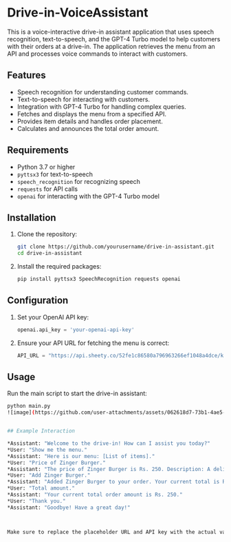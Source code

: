 # Drive-in-VoiceAssistant
This is a voice-interactive drive-in assistant application that uses speech recognition, text-to-speech, and the GPT-4 Turbo model to help customers with their orders at a drive-in. The application retrieves the menu from an API and processes voice commands to interact with customers.
## Features
- Speech recognition for understanding customer commands.
- Text-to-speech for interacting with customers.
- Integration with GPT-4 Turbo for handling complex queries.
- Fetches and displays the menu from a specified API.
- Provides item details and handles order placement.
- Calculates and announces the total order amount.
## Requirements

- Python 3.7 or higher
- `pyttsx3` for text-to-speech
- `speech_recognition` for recognizing speech
- `requests` for API calls
- `openai` for interacting with the GPT-4 Turbo model
## Installation

1. Clone the repository:
    ```bash
    git clone https://github.com/yourusername/drive-in-assistant.git
    cd drive-in-assistant
    ```

2. Install the required packages:
    ```bash
    pip install pyttsx3 SpeechRecognition requests openai
    ```

## Configuration

1. Set your OpenAI API key:
    ```python
    openai.api_key = 'your-openai-api-key'
    ```

2. Ensure your API URL for fetching the menu is correct:
    ```python
    API_URL = "https://api.sheety.co/52fe1c86580a796963266ef1048a4dce/kfcMenu/sheet1"
    ```

## Usage

Run the main script to start the drive-in assistant:

```bash
python main.py
![image](https://github.com/user-attachments/assets/062618d7-73b1-4ae5-9ec0-e94af49be3f5)


## Example Interaction

*Assistant: "Welcome to the drive-in! How can I assist you today?"
*User: "Show me the menu."
*Assistant: "Here is our menu: [List of items]."
*User: "Price of Zinger Burger."
*Assistant: "The price of Zinger Burger is Rs. 250. Description: A delicious chicken burger."
*User: "Add Zinger Burger."
*Assistant: "Added Zinger Burger to your order. Your current total is Rs. 250."
*User: "Total amount."
*Assistant: "Your current total order amount is Rs. 250."
*User: "Thank you."
*Assistant: "Goodbye! Have a great day!"



Make sure to replace the placeholder URL and API key with the actual values you are using. This `README.md` file provides an overview, installation instructions, configuration details, usage guide, and example interactions for your drive-in assistant project.

